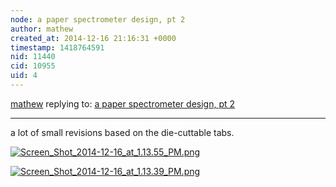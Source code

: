 ```yaml
---
node: a paper spectrometer design, pt 2
author: mathew
created_at: 2014-12-16 21:16:31 +0000
timestamp: 1418764591
nid: 11440
cid: 10955
uid: 4
---
```




[mathew](../profile/mathew) replying to: [a paper spectrometer design, pt 2](../notes/mathew/12-06-2014/a-paper-spectrometer-design-pt-2)

----
a lot of small revisions based on the die-cuttable tabs.

[![Screen_Shot_2014-12-16_at_1.13.55_PM.png](https://i.publiclab.org/system/images/photos/000/008/444/medium/Screen_Shot_2014-12-16_at_1.13.55_PM.png)](https://i.publiclab.org/system/images/photos/000/008/444/original/Screen_Shot_2014-12-16_at_1.13.55_PM.png)


[![Screen_Shot_2014-12-16_at_1.13.39_PM.png](https://i.publiclab.org/system/images/photos/000/008/445/medium/Screen_Shot_2014-12-16_at_1.13.39_PM.png)](https://i.publiclab.org/system/images/photos/000/008/445/original/Screen_Shot_2014-12-16_at_1.13.39_PM.png)



